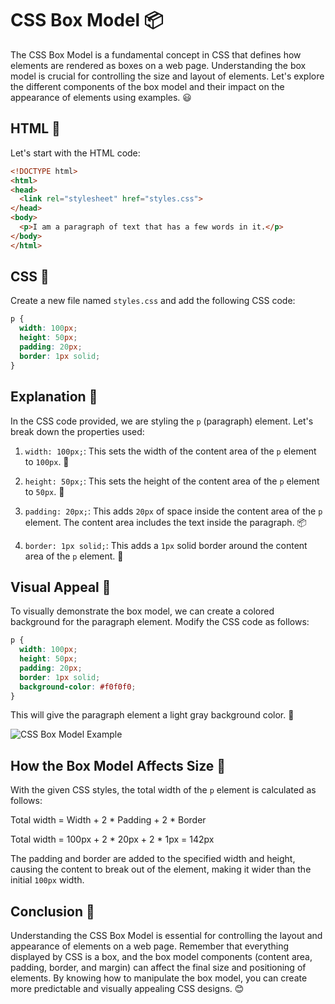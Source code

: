 # CSS Box Model 📦

The CSS Box Model is a fundamental concept in CSS that defines how elements are rendered as boxes on a web page. Understanding the box model is crucial for controlling the size and layout of elements. Let's explore the different components of the box model and their impact on the appearance of elements using examples. 😃

## HTML 📝

Let's start with the HTML code:

```html
<!DOCTYPE html>
<html>
<head>
  <link rel="stylesheet" href="styles.css">
</head>
<body>
  <p>I am a paragraph of text that has a few words in it.</p>
</body>
</html>
```

## CSS 🎨

Create a new file named `styles.css` and add the following CSS code:

```css
p {
  width: 100px;
  height: 50px;
  padding: 20px;
  border: 1px solid;
}
```

## Explanation 🧐

In the CSS code provided, we are styling the `p` (paragraph) element. Let's break down the properties used:

1. `width: 100px;`: This sets the width of the content area of the `p` element to `100px`. 📏

2. `height: 50px;`: This sets the height of the content area of the `p` element to `50px`. 📐

3. `padding: 20px;`: This adds `20px` of space inside the content area of the `p` element. The content area includes the text inside the paragraph. 📦

4. `border: 1px solid;`: This adds a `1px` solid border around the content area of the `p` element. 🚧

## Visual Appeal 🌈

To visually demonstrate the box model, we can create a colored background for the paragraph element. Modify the CSS code as follows:

```css
p {
  width: 100px;
  height: 50px;
  padding: 20px;
  border: 1px solid;
  background-color: #f0f0f0;
}
```

This will give the paragraph element a light gray background color. 🎨


![CSS Box Model Example](visual_example.png)

## How the Box Model Affects Size 📐

With the given CSS styles, the total width of the `p` element is calculated as follows:

Total width = Width + 2 * Padding + 2 * Border

Total width = 100px + 2 * 20px + 2 * 1px = 142px

The padding and border are added to the specified width and height, causing the content to break out of the element, making it wider than the initial `100px` width.

## Conclusion 🏁

Understanding the CSS Box Model is essential for controlling the layout and appearance of elements on a web page. Remember that everything displayed by CSS is a box, and the box model components (content area, padding, border, and margin) can affect the final size and positioning of elements. By knowing how to manipulate the box model, you can create more predictable and visually appealing CSS designs. 😊

